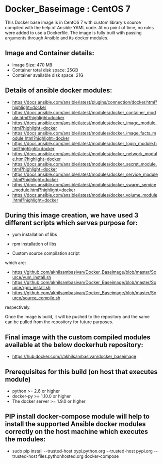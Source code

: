 # Docker_Baseimage : CentOS 7

This Docker base image is in CentOS 7 with custom library's source compiled with the help of Ansible YAML code. At no point of time, no rules were added to use a Dockerfile. The image is fully built with passing arguments through Ansible and its docker modules.

## Image and Container details:
- Image Size: 470 MB
- Container total disk space: 25GB
- Container available disk space: 21G 

## Details of ansible docker modules:
 - https://docs.ansible.com/ansible/latest/plugins/connection/docker.html?highlight=docker
 - https://docs.ansible.com/ansible/latest/modules/docker_container_module.html?highlight=docker
 - https://docs.ansible.com/ansible/latest/modules/docker_image_module.html?highlight=docker
 - https://docs.ansible.com/ansible/latest/modules/docker_image_facts_module.html?highlight=docker
 - https://docs.ansible.com/ansible/latest/modules/docker_login_module.html?highlight=docker
 - https://docs.ansible.com/ansible/latest/modules/docker_network_module.html?highlight=docker
 - https://docs.ansible.com/ansible/latest/modules/docker_secret_module.html?highlight=docker
 - https://docs.ansible.com/ansible/latest/modules/docker_service_module.html?highlight=docker
 - https://docs.ansible.com/ansible/latest/modules/docker_swarm_service_module.html?highlight=docker
 - https://docs.ansible.com/ansible/latest/modules/docker_volume_module.html?highlight=docker


## During this image creation, we have used 3 different scripts which serves purpose for:
 - yum installation of libs
   
 - rpm installation of libs
   
 - Custom source compilation script

which are:
- https://github.com/akhilsambasivan/Docker_Baseimage/blob/master/Source/yum_install.sh
- https://github.com/akhilsambasivan/Docker_Baseimage/blob/master/Source/rpm_install.sh
- https://github.com/akhilsambasivan/Docker_Baseimage/blob/master/Source/source_compile.sh

respectively.

Once the image is build, it will be pushed to the repository and the same can be pulled from the repository for future purposes.

## Final image with the custom compiled modules available at the below dockerhub repository:
- https://hub.docker.com/r/akhilsambasivan/docker_baseimage

## Prerequisites for this build (on host that executes module)
- python >= 2.6 or higher
- docker-py >= 1.10.0 or higher
- The docker server >= 1.9.0 or higher

## PIP install docker-compose module will help to install the supported Ansible docker modules correctly on the host machine which executes the modules:
- sudo pip install --trusted-host pypi.python.org --trusted-host pypi.org --trusted-host files.pythonhosted.org docker-compose
